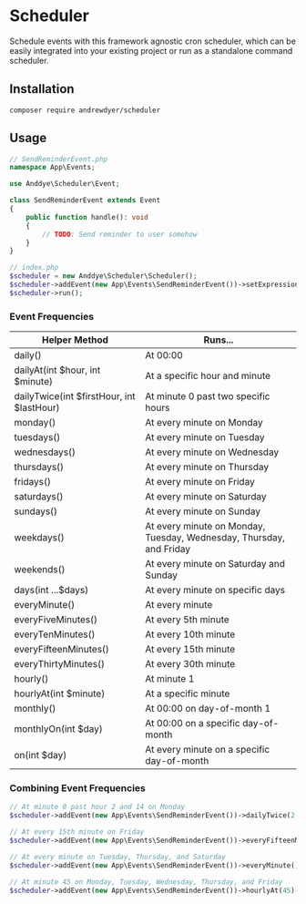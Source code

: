 # Scheduler
Schedule events with this framework agnostic cron scheduler, which can be easily integrated into your existing project or run as a standalone command scheduler.

## Installation
```text
composer require andrewdyer/scheduler
```

## Usage
```php
// SendReminderEvent.php
namespace App\Events;

use Anddye\Scheduler\Event;

class SendReminderEvent extends Event
{
    public function handle(): void
    {
        // TODO: Send reminder to user somehow
    }
}
```

```php
// index.php
$scheduler = new Anddye\Scheduler\Scheduler();
$scheduler->addEvent(new App\Events\SendReminderEvent())->setExpression('*/15 * * * *');
$scheduler->run();
```

### Event Frequencies
| Helper Method | Runs... |
| --- | --- |
| daily()| At 00:00 |
| dailyAt(int $hour, int $minute)| At a specific hour and minute |
| dailyTwice(int $firstHour, int $lastHour) | At minute 0 past two specific hours |
| monday() | At every minute on Monday |
| tuesdays() | At every minute on Tuesday |
| wednesdays() | At every minute on Wednesday |
| thursdays() | At every minute on Thursday |
| fridays() | At every minute on Friday |
| saturdays() | At every minute on Saturday |
| sundays() | At every minute on Sunday |
| weekdays() | At every minute on Monday, Tuesday, Wednesday, Thursday, and Friday |
| weekends() | At every minute on Saturday and Sunday |
| days(int ...$days) | At every minute on specific days |
| everyMinute() | At every minute |
| everyFiveMinutes() | At every 5th minute |
| everyTenMinutes() | At every 10th minute|
| everyFifteenMinutes() | At every 15th minute |
| everyThirtyMinutes() | At every 30th minute |
| hourly() | At minute 1 |
| hourlyAt(int $minute) | At a specific minute |
| monthly() | At 00:00 on day-of-month 1 |
| monthlyOn(int $day) | At 00:00 on a specific day-of-month |
| on(int $day) | At every minute on a specific day-of-month |

### Combining Event Frequencies
```php
// At minute 0 past hour 2 and 14 on Monday
$scheduler->addEvent(new App\Events\SendReminderEvent())->dailyTwice(2, 14)->mondays();
```

```php
// At every 15th minute on Friday
$scheduler->addEvent(new App\Events\SendReminderEvent())->everyFifteenMinutes()->fridays();
```

```php
// At every minute on Tuesday, Thursday, and Saturday
$scheduler->addEvent(new App\Events\SendReminderEvent())->everyMinute()->days(2, 4, 6);
```

```php
// At minute 45 on Monday, Tuesday, Wednesday, Thursday, and Friday
$scheduler->addEvent(new App\Events\SendReminderEvent())->hourlyAt(45)->weekdays();
```
